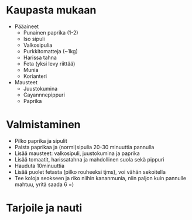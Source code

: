 # Kaupasta mukaan

* Pääaineet
    * Punainen paprika (1-2)
    * Iso sipuli
    * Valkosipulia
    * Purkkitomatteja (~1kg)
    * Harissa tahna
    * Feta (yksi levy riittää)
    * Munia
    * Korianteri
* Mausteet
    * Juustokumina
    * Cayannnepippuri
    * Paprika

# Valmistaminen

* Pilko paprika ja sipulit
* Paista paprikaa ja (normi)sipulia 20-30 minuuttia pannulla
* Lisää mausteet: valkosipuli, juustokumina ja paprika
* Lisää tomaatit, harissatahna ja mahdollinen suola sekä pippuri
* Hauduta 10minuuttia
* Lisää puolet fetasta (pilko rouheeksi tjms), voi vähän sekoitella
* Tee koloja seokseen ja riko niihin kananmunia, niin paljon kuin pannulle mahtuu, yritä saada 6 =)

# Tarjoile ja nauti